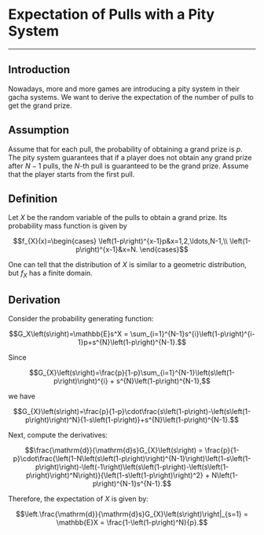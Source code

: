 # Expectation of Pulls with a Pity System

---

## Introduction

Nowadays, more and more games are introducing a pity system in their gacha systems. We want to derive the expectation of the number of pulls to get the grand prize.

## Assumption

Assume that for each pull, the probability of obtaining a grand prize is $p$. The pity system guarantees that if a player does not obtain any grand prize after $N-1$ pulls, the $N$-th pull is guaranteed to be the grand prize. Assume that the player starts from the first pull.

## Definition

Let $X$ be the random variable of the pulls to obtain a grand prize. Its probability mass function is given by
```math
f_{X}(x)=\begin{cases}
\left(1-p\right)^{x-1}p&x=1,2,\ldots,N-1,\\
\left(1-p\right)^{x-1}&x=N.
\end{cases}
```
One can tell that the distribution of $X$ is similar to a geometric distribution, but $f_X$ has a finite domain.

## Derivation

Consider the probability generating function:
```math
G_X\left(s\right)=\mathbb{E}s^X = \sum_{i=1}^{N-1}s^{i}\left(1-p\right)^{i-1}p+s^{N}\left(1-p\right)^{N-1}.
```
Since
```math
G_{X}\left(s\right)=\frac{p}{1-p}\sum_{i=1}^{N-1}\left(s\left(1-p\right)\right)^{i} + s^{N}\left(1-p\right)^{N-1},
```
we have 
```math
G_{X}\left(s\right)=\frac{p}{1-p}\cdot\frac{s\left(1-p\right)-\left(s\left(1-p\right)\right)^N}{1-s\left(1-p\right)}+s^{N}\left(1-p\right)^{N-1}.
```
 
Next, compute the derivatives:
```math
\frac{\mathrm{d}}{\mathrm{d}s}G_{X}\left(s\right) = \frac{p}{1-p}\cdot\frac{\left(1-N\left(s\left(1-p\right)\right)^{N-1}\right)\left(1-s\left(1-p\right)\right)-\left(-1\right)\left(s\left(1-p\right)-\left(s\left(1-p\right)\right)^N\right)}{\left(1-s\left(1-p\right)\right)^2} + N\left(1-p\right)^{N-1}s^{N-1}.
```
Therefore, the expectation of $X$ is given by:
```math
\left.\frac{\mathrm{d}}{\mathrm{d}s}G_{X}\left(s\right)\right|_{s=1} = \mathbb{E}X = \frac{1-\left(1-p\right)^N}{p}.
```
